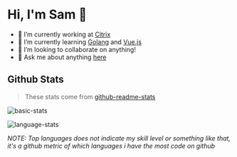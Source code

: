 # Hi, I'm Sam 👋

- 🔭 I’m currently working at [Citrix](https://www.citrix.com)
- 🌱 I’m currently learning [Golang](https://golang.org/) and [Vue.js](https://vuejs.org)
- 👯 I’m looking to collaborate on anything!
- 💬 Ask me about anything [here](https://github.com/microhod/microhod/issues)

## Github Stats

> These stats come from [github-readme-stats](https://github.com/anuraghazra/github-readme-stats)

![basic-stats](https://github-readme-stats.vercel.app/api?username=microhod&hide_border=true&show_icons=true&count_private=true&include_all_commits=true&bg_color=0D1117&icon_color=58A6FF&text_color=8B949E&title_color=ffffff)

![language-stats](https://github-readme-stats.vercel.app/api/top-langs?username=microhod&hide_border=true&langs_count=10&layout=compact&count_private=true&bg_color=0D1117&icon_color=58A6FF&text_color=8B949E&title_color=ffffff)

*NOTE: Top languages does not indicate my skill level or something like that, it's a github metric of which languages i have the most code on github*
